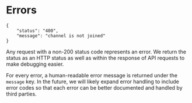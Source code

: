 # Errors

```
{
	"status": "400",
	"message": "channel is not joined"
}
```

Any request with a non-200 status code represents an error. We return the status as an HTTP status as well as within the response of API requests to make debugging easier.

For every error, a human-readable error message is returned under the `message` key. In the future, we will likely expand error handling to include error codes so that each error can be better documented and handled by third parties.
